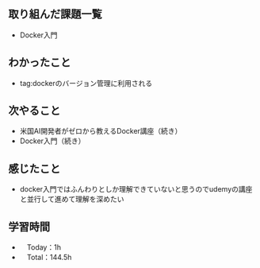 ## 取り組んだ課題一覧
- Docker入門

## わかったこと
- tag:dockerのバージョン管理に利用される
    
## 次やること
- 米国AI開発者がゼロから教えるDocker講座（続き）
- Docker入門（続き）

## 感じたこと
- docker入門ではふんわりとしか理解できていないと思うのでudemyの講座と並行して進めて理解を深めたい

## 学習時間
- 　Today：1h
- 　Total：144.5h
